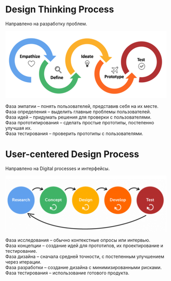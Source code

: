 # Design Thinking Process

Направлено на разработку проблем.

![Design Thinking](https://raw.githubusercontent.com/DanisSharafiev/MLCourse/refs/heads/main/Images/DesignThinkingProcess.png)

Фаза эмпатии – понять пользователей, представив себя на их месте.  
Фаза определения – выделить главные проблемы пользователей.  
Фаза идей – придумать решения для проверки с пользователями.  
Фаза прототипирования – сделать простые прототипы, постепенно улучшая их.  
Фаза тестирования – проверить прототипы с пользователями.
# User-centered Design Process

Направлено на Digital processes и интерфейсы.

![User-centered Design Process](https://raw.githubusercontent.com/DanisSharafiev/MLCourse/refs/heads/main/Images/usercentered.png)

Фаза исследования – обычно контекстные опросы или интервью.  
Фаза концепции – создание идей для прототипов, их проектирование и тестирование.  
Фаза дизайна – сначала средней точности, с постепенным улучшением через итерации.  
Фаза разработки – создание дизайна с минимизированными рисками.  
Фаза тестирования – использование готового продукта.


